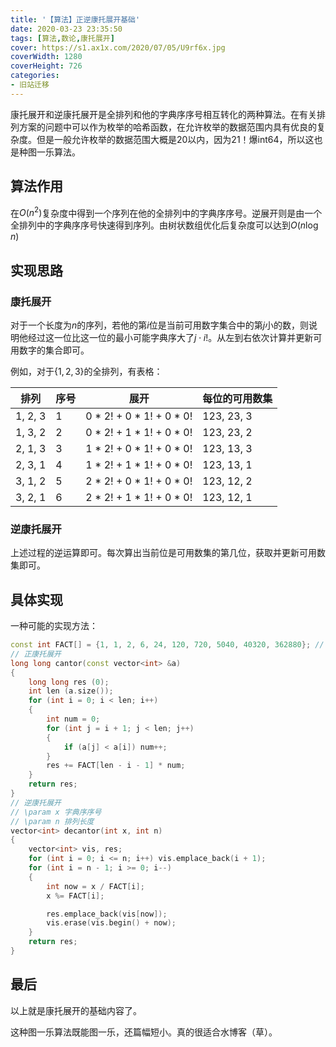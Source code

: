 ```yaml
---
title: '【算法】正逆康托展开基础'
date: 2020-03-23 23:35:50
tags: [算法,数论,康托展开]
cover: https://s1.ax1x.com/2020/07/05/U9rf6x.jpg
coverWidth: 1280
coverHeight: 726
categories:
- 旧站迁移
---
```


康托展开和逆康托展开是全排列和他的字典序序号相互转化的两种算法。在有关排列方案的问题中可以作为枚举的哈希函数，在允许枚举的数据范围内具有优良的复杂度。但是一般允许枚举的数据范围大概是20以内，因为21！爆int64，所以这也是种图一乐算法。

<!-- more -->

## 算法作用

在$O(n^2)$复杂度中得到一个序列在他的全排列中的字典序序号。逆展开则是由一个全排列中的字典序序号快速得到序列。由树状数组优化后复杂度可以达到$O(n\log n)$

## 实现思路

### 康托展开

对于一个长度为$n$的序列，若他的第$i$位是当前可用数字集合中的第$j$小的数，则说明他经过这一位比这一位的最小可能字典序大了$j\cdot i!$。从左到右依次计算并更新可用数字的集合即可。

例如，对于$\{1, 2, 3\}$的全排列，有表格：

| 排列    | 序号 | 展开                     | 每位的可用数集 |
| ------- | ---- | ------------------------ | -------------- |
| 1, 2, 3 | 1    | 0 * 2! + 0 * 1! + 0 * 0! | 123, 23, 3     |
| 1, 3, 2 | 2    | 0 * 2! + 1 * 1! + 0 * 0! | 123, 23, 2     |
| 2, 1, 3 | 3    | 1 * 2! + 0 * 1! + 0 * 0! | 123, 13, 3     |
| 2, 3, 1 | 4    | 1 * 2! + 1 * 1! + 0 * 0! | 123, 13, 1     |
| 3, 1, 2 | 5    | 2 * 2! + 0 * 1! + 0 * 0! | 123, 12, 2     |
| 3, 2, 1 | 6    | 2 * 2! + 1 * 1! + 0 * 0! | 123, 12, 1     |

### 逆康托展开

上述过程的逆运算即可。每次算出当前位是可用数集的第几位，获取并更新可用数集即可。

## 具体实现

一种可能的实现方法：

```cpp
const int FACT[] = {1, 1, 2, 6, 24, 120, 720, 5040, 40320, 362880}; // 静态化阶乘值
// 正康托展开
long long cantor(const vector<int> &a)
{
    long long res (0);
    int len (a.size());
    for (int i = 0; i < len; i++)
    {
        int num = 0;
        for (int j = i + 1; j < len; j++)
        {
            if (a[j] < a[i]) num++;
        }
        res += FACT[len - i - 1] * num;
    }
    return res;
}
// 逆康托展开
// \param x 字典序序号
// \param n 排列长度
vector<int> decantor(int x, int n)
{
    vector<int> vis, res;
    for (int i = 0; i <= n; i++) vis.emplace_back(i + 1);
    for (int i = n - 1; i >= 0; i--)
    {
        int now = x / FACT[i];
        x %= FACT[i];

        res.emplace_back(vis[now]);
        vis.erase(vis.begin() + now);
    }
    return res;
}
```

## 最后

以上就是康托展开的基础内容了。

这种图一乐算法既能图一乐，还篇幅短小。真的很适合水博客（草）。